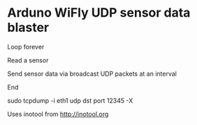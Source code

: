 Arduno WiFly UDP sensor data blaster
=====
Loop forever

  Read a sensor


  Send sensor data via broadcast UDP packets at an interval

End


 sudo tcpdump -i eth1 udp dst port 12345 -X


Uses inotool from http://inotool.org


